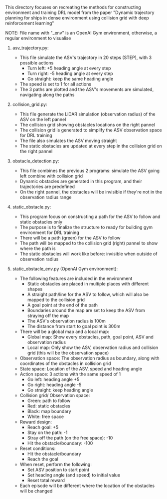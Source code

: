 This directory focuses on recreating the methods for constructing environment and training DRL model from the paper
"Dynamic trajectory planning for ships in dense environment using collision grid with deep reinforcement learning"

NOTE: File name with "_env" is an OpenAI Gym environment, otherwise, a regular environment to visualise

1. asv_trajectory.py: 
    - This file simulate the ASV's trajectory in 20 steps (STEP), with 3 possible actions
        + Turn left: +5 heading angle at every step
        + Turn right: -5 heading angle at every step
        + Go straight: keep the same heading angle
    - The speed is set to 1 for all actions
    - The 3 paths are plotted and the ASV's movements are simulated, navigating along the paths

2. collision_grid.py:
    - This file generate the LiDAR simulation (observation radius) of the ASV on the left pannel
    - The collision grid showing obstacles locations on the right pannel
    - The collision grid is generated to simplify the ASV observation space for DRL training
    - The file also simulates the ASV moving straight
    - The static obstacles are updated at every step in the collision grid on the right pannel

3. obstacle_detection.py:
    - This file combines the previous 2 programs: simulate the ASV going left combine with collision grid
    - Dynamic obstacles are generated in this program, and their trajectories are predefined
    - On the right pannel, the obstacles will be invisible if they're not in the observation radius range

4. static_obstacle.py:
    - This program focus on constructing a path for the ASV to follow and static obstacles only
    - The purpose is to finalize the structure to ready for building gym environment for DRL training
    - There will be a path (green) for the ASV to follow
    - The path will be mapped to the collision grid (right) pannel to show where the path is
    - The static obstacles will work like before: invisible when outside of observation radius

5. static_obstacle_env.py (OpenAI Gym environment):
    - The following features are included in the environment
        + Static obstacles are placed in multiple places with different shapes
        + A straight path/line for the ASV to follow, which will also be mapped to the collision grid
        + A goal point at the end of the path
        + Boundaries around the map are set to keep the ASV from straying off the map
        + The ASV's observation radius is 100m
        + The distance from start to goal point is 300m
    - There will be a global map and a local map:
        + Global map: Show every obstacles, path, goal point, ASV and observation radius
        + Local map: Only show the ASV, observation radius and collision grid (this will be the
          observation space)
    - Observation space: The observation radius as boundary, along with coordinates of the obstacles in collision grid
    - State space: Location of the ASV, speed and heading angle
    - Action space: 3 actions with the same speed of 1
        + Go left: heading angle +5
        + Go right: heading angle -5
        + Go straight: keep heading angle
    - Collision grid/ Observation space:
        + Green: path to follow
        + Red: static obstacles
        + Black: map boundary
        + White: free space
    - Reward design: 
        + Reach goal: +5
        + Stay on the path: -1
        + Stray off the path (on the free space): -10
        + Hit the obstacle/boundary: -100
    - Reset conditions:
        + Hit the obstacle/boundary
        + Reach the goal
    - When reset, perform the following:
        + Set ASV position to start point
        + Set heading angle (and speed) to initial value
        + Reset total reward
    - Each episode will be different where the location of the obstacles will be changed
